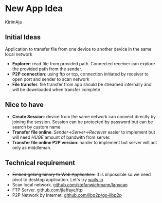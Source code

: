 # New App Idea

KirimAja

## Initial Ideas

Application to transfer file from one device to another device in the same local network

- **Explorer**: read file from provided path. Connected receiver can explore the provided path from the sender.
- **P2P connection**: using ftp or tcp, connection initiated by receiver to open port and sender to scan network
- **File transfer**: file transfer from app should be streamed internally and will be downloaded when transfer complete

## Nice to have

- **Create Session**: device from the same network can connect directly by joining the session. Session can be protected by password but can be search by custom name.
- **Transfer file online**: _Sender&rarr;Server&rarr;Receiver_ easier to implement but will need _HUGE_ amount of bandwith from server.
- **Transfer file online P2P version**: harder to implement but server will act only as middleman.

## Technical requirement

- ~~Embed golang binary to Web Application.~~ It is impossible so we need pivot to desktop application. Let's try [wails.io](https://wails.io/docs/gettingstarted/installation)
- Scan local network. [github.com/stefanwichmann/lanscan](https://pkg.go.dev/github.com/stefanwichmann/lanscan)
- FTP Server. [github.com/jlaffaye/ftp](https://pkg.go.dev/github.com/jlaffaye/ftp)
- P2P Network by Internet. [github.com/libp2p/go-libp2p](https://github.com/libp2p/go-libp2p)
